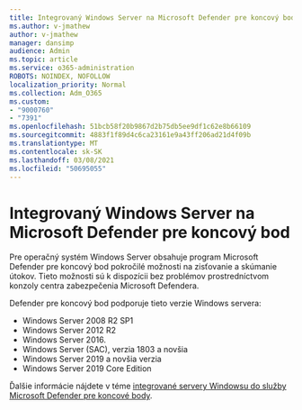 ```yaml
---
title: Integrovaný Windows Server na Microsoft Defender pre koncový bod
ms.author: v-jmathew
author: v-jmathew
manager: dansimp
audience: Admin
ms.topic: article
ms.service: o365-administration
ROBOTS: NOINDEX, NOFOLLOW
localization_priority: Normal
ms.collection: Adm_O365
ms.custom:
- "9000760"
- "7391"
ms.openlocfilehash: 51bcb58f20b9867d2b75db5ee9df1c62e8b66109
ms.sourcegitcommit: 4883f1f89d4c6ca23161e9a43ff206ad21d4f09b
ms.translationtype: MT
ms.contentlocale: sk-SK
ms.lasthandoff: 03/08/2021
ms.locfileid: "50695055"
---
```

# <a name="onboard-a-windows-server-to-microsoft-defender-for-endpoint"></a>Integrovaný Windows Server na Microsoft Defender pre koncový bod

Pre operačný systém Windows Server obsahuje program Microsoft Defender pre koncový bod pokročilé možnosti na zisťovanie a skúmanie útokov. Tieto možnosti sú k dispozícii bez problémov prostredníctvom konzoly centra zabezpečenia Microsoft Defendera.

Defender pre koncový bod podporuje tieto verzie Windows servera:

- Windows Server 2008 R2 SP1
- Windows Server 2012 R2
- Windows Server 2016.
- Windows Server (SAC), verzia 1803 a novšia
- Windows Server 2019 a novšia verzia
- Windows Server 2019 Core Edition

Ďalšie informácie nájdete v téme [integrované servery Windowsu do služby Microsoft Defender pre koncové body](https://go.microsoft.com/fwlink/?linkid=2143627).

